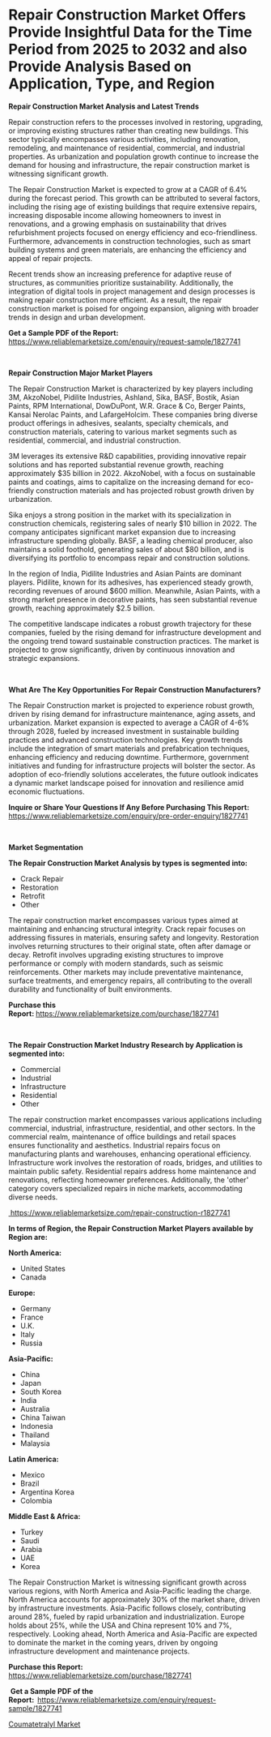 <p><h1>Repair Construction Market Offers Provide Insightful Data for the Time Period from 2025 to 2032 and also Provide Analysis Based on Application, Type, and Region</h1></p><p><strong>Repair Construction Market Analysis and Latest Trends</strong></p>
<p><p>Repair construction refers to the processes involved in restoring, upgrading, or improving existing structures rather than creating new buildings. This sector typically encompasses various activities, including renovation, remodeling, and maintenance of residential, commercial, and industrial properties. As urbanization and population growth continue to increase the demand for housing and infrastructure, the repair construction market is witnessing significant growth.</p><p>The Repair Construction Market is expected to grow at a CAGR of 6.4% during the forecast period. This growth can be attributed to several factors, including the rising age of existing buildings that require extensive repairs, increasing disposable income allowing homeowners to invest in renovations, and a growing emphasis on sustainability that drives refurbishment projects focused on energy efficiency and eco-friendliness. Furthermore, advancements in construction technologies, such as smart building systems and green materials, are enhancing the efficiency and appeal of repair projects.</p><p>Recent trends show an increasing preference for adaptive reuse of structures, as communities prioritize sustainability. Additionally, the integration of digital tools in project management and design processes is making repair construction more efficient. As a result, the repair construction market is poised for ongoing expansion, aligning with broader trends in design and urban development.</p></p>
<p><strong>Get a Sample PDF of the Report:&nbsp;</strong> <a href="https://www.reliablemarketsize.com/enquiry/request-sample/1827741?utm_campaign=2769&utm_medium=2&utm_source=Github&utm_content=ia&utm_term=02042025&utm_id=repair-construction">https://www.reliablemarketsize.com/enquiry/request-sample/1827741</a></p>
<p>&nbsp;</p>
<p><strong>Repair Construction Major Market Players</strong></p>
<p><p>The Repair Construction Market is characterized by key players including 3M, AkzoNobel, Pidilite Industries, Ashland, Sika, BASF, Bostik, Asian Paints, RPM International, DowDuPont, W.R. Grace & Co, Berger Paints, Kansai Nerolac Paints, and LafargeHolcim. These companies bring diverse product offerings in adhesives, sealants, specialty chemicals, and construction materials, catering to various market segments such as residential, commercial, and industrial construction.</p><p>3M leverages its extensive R&D capabilities, providing innovative repair solutions and has reported substantial revenue growth, reaching approximately $35 billion in 2022. AkzoNobel, with a focus on sustainable paints and coatings, aims to capitalize on the increasing demand for eco-friendly construction materials and has projected robust growth driven by urbanization.</p><p>Sika enjoys a strong position in the market with its specialization in construction chemicals, registering sales of nearly $10 billion in 2022. The company anticipates significant market expansion due to increasing infrastructure spending globally. BASF, a leading chemical producer, also maintains a solid foothold, generating sales of about $80 billion, and is diversifying its portfolio to encompass repair and construction solutions.</p><p>In the region of India, Pidilite Industries and Asian Paints are dominant players. Pidilite, known for its adhesives, has experienced steady growth, recording revenues of around $600 million. Meanwhile, Asian Paints, with a strong market presence in decorative paints, has seen substantial revenue growth, reaching approximately $2.5 billion.</p><p>The competitive landscape indicates a robust growth trajectory for these companies, fueled by the rising demand for infrastructure development and the ongoing trend toward sustainable construction practices. The market is projected to grow significantly, driven by continuous innovation and strategic expansions.</p></p>
<p>&nbsp;</p>
<p><strong>What Are The Key Opportunities For Repair Construction Manufacturers?</strong></p>
<p><p>The Repair Construction market is projected to experience robust growth, driven by rising demand for infrastructure maintenance, aging assets, and urbanization. Market expansion is expected to average a CAGR of 4-6% through 2028, fueled by increased investment in sustainable building practices and advanced construction technologies. Key growth trends include the integration of smart materials and prefabrication techniques, enhancing efficiency and reducing downtime. Furthermore, government initiatives and funding for infrastructure projects will bolster the sector. As adoption of eco-friendly solutions accelerates, the future outlook indicates a dynamic market landscape poised for innovation and resilience amid economic fluctuations.</p></p>
<p><strong>Inquire or Share Your Questions If Any Before Purchasing This Report:</strong> <a href="https://www.reliablemarketsize.com/enquiry/pre-order-enquiry/1827741?utm_campaign=2769&utm_medium=2&utm_source=Github&utm_content=ia&utm_term=02042025&utm_id=repair-construction">https://www.reliablemarketsize.com/enquiry/pre-order-enquiry/1827741</a></p>
<p>&nbsp;</p>
<p><strong>Market Segmentation</strong></p>
<p><strong>The Repair Construction Market Analysis by types is segmented into:</strong></p>
<p><ul><li>Crack Repair</li><li>Restoration</li><li>Retrofit</li><li>Other</li></ul></p>
<p><p>The repair construction market encompasses various types aimed at maintaining and enhancing structural integrity. Crack repair focuses on addressing fissures in materials, ensuring safety and longevity. Restoration involves returning structures to their original state, often after damage or decay. Retrofit involves upgrading existing structures to improve performance or comply with modern standards, such as seismic reinforcements. Other markets may include preventative maintenance, surface treatments, and emergency repairs, all contributing to the overall durability and functionality of built environments.</p></p>
<p><strong>Purchase this Report:&nbsp;</strong><a href="https://www.reliablemarketsize.com/purchase/1827741?utm_campaign=2769&utm_medium=2&utm_source=Github&utm_content=ia&utm_term=02042025&utm_id=repair-construction">https://www.reliablemarketsize.com/purchase/1827741</a></p>
<p>&nbsp;</p>
<p><strong>The Repair Construction Market Industry Research by Application is segmented into:</strong></p>
<p><ul><li>Commercial</li><li>Industrial</li><li>Infrastructure</li><li>Residential</li><li>Other</li></ul></p>
<p><p>The repair construction market encompasses various applications including commercial, industrial, infrastructure, residential, and other sectors. In the commercial realm, maintenance of office buildings and retail spaces ensures functionality and aesthetics. Industrial repairs focus on manufacturing plants and warehouses, enhancing operational efficiency. Infrastructure work involves the restoration of roads, bridges, and utilities to maintain public safety. Residential repairs address home maintenance and renovations, reflecting homeowner preferences. Additionally, the 'other' category covers specialized repairs in niche markets, accommodating diverse needs.</p></p>
<p><a href="https://www.reliablemarketsize.com/repair-construction-r1827741?utm_campaign=2769&utm_medium=2&utm_source=Github&utm_content=ia&utm_term=02042025&utm_id=repair-construction">&nbsp;https://www.reliablemarketsize.com/repair-construction-r1827741</a></p>
<p><strong>In terms of Region, the Repair Construction Market Players available by Region are:</strong></p>
<p>
    <p> <strong> North America: </strong>
        <ul>
            <li>United States</li>
            <li>Canada</li>
        </ul>
        </p> 
    <p> <strong> Europe: </strong>
        <ul>
            <li>Germany</li>
            <li>France</li>
            <li>U.K.</li>
            <li>Italy</li>
            <li>Russia</li>
        </ul>
        </p> 
    <p> <strong> Asia-Pacific: </strong>
        <ul>
            <li>China</li>
            <li>Japan</li>
            <li>South Korea</li>
            <li>India</li>
            <li>Australia</li>
            <li>China Taiwan</li>
            <li>Indonesia</li>
            <li>Thailand</li>
            <li>Malaysia</li>
        </ul>
        </p> 
    <p> <strong> Latin America: </strong>
        <ul>
            <li>Mexico</li>
            <li>Brazil</li>
            <li>Argentina Korea</li>
            <li>Colombia</li>
        </ul>
        </p> 
    <p> <strong> Middle East & Africa: </strong>
        <ul>
            <li>Turkey</li>
            <li>Saudi</li>
            <li>Arabia</li>
            <li>UAE</li>
            <li>Korea</li>
        </ul>
    </p>
    </p>
<p><p>The Repair Construction Market is witnessing significant growth across various regions, with North America and Asia-Pacific leading the charge. North America accounts for approximately 30% of the market share, driven by infrastructure investments. Asia-Pacific follows closely, contributing around 28%, fueled by rapid urbanization and industrialization. Europe holds about 25%, while the USA and China represent 10% and 7%, respectively. Looking ahead, North America and Asia-Pacific are expected to dominate the market in the coming years, driven by ongoing infrastructure development and maintenance projects.</p></p>
<p><strong>Purchase this Report: </strong><a href="https://www.reliablemarketsize.com/purchase/1827741?utm_campaign=2769&utm_medium=2&utm_source=Github&utm_content=ia&utm_term=02042025&utm_id=repair-construction">https://www.reliablemarketsize.com/purchase/1827741</a></p>
<p>&nbsp;<strong>Get a Sample PDF of the Report:&nbsp;&nbsp;</strong><a href="https://www.reliablemarketsize.com/enquiry/request-sample/1827741?utm_campaign=2769&utm_medium=2&utm_source=Github&utm_content=ia&utm_term=02042025&utm_id=repair-construction">https://www.reliablemarketsize.com/enquiry/request-sample/1827741</a></p>
<p><strong></strong></p>
<p><p><a href="https://github.com/ulyssacrayne00231/Market-Research-Report-List-1/blob/main/coumatetralyl-market.md?utm_campaign=2769&utm_medium=2&utm_source=Github&utm_content=ia&utm_term=02042025&utm_id=repair-construction">Coumatetralyl Market</a></p></p>